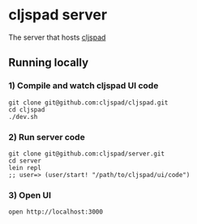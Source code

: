 # cljspad server

The server that hosts [cljspad](https://github.com/cljspad/cljspad)

## Running locally 

### 1) Compile and watch cljspad UI code 

```
git clone git@github.com:cljspad/cljspad.git
cd cljspad
./dev.sh
```

### 2) Run server code
``` 
git clone git@github.com:cljspad/server.git
cd server
lein repl
;; user=> (user/start! "/path/to/cljspad/ui/code")
```

### 3) Open UI

``` 
open http://localhost:3000
```
